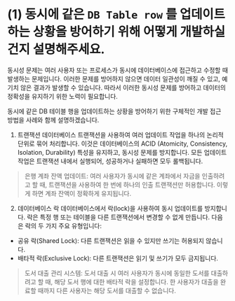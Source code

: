 # (1) 동시에 같은 `DB Table row` 를 업데이트 하는 상황을 방어하기 위해 어떻게 개발하실 건지 설명해주세요.

동시성 문제는 여러 사용자 또는 프로세스가 동시에 데이터베이스에 접근하고 수정할 때 발생하는 문제입니다. 이러한 문제를 방어하지 않으면 데이터 일관성이 깨질 수 있고, 예기치 않은 결과가 발생할 수 있습니다. 따라서 이러한 동시성 문제를 방어하고 데이터의 정확성을 유지하기 위한 노력이 필요합니다. 

동시에 같은 DB 테이블 행을 업데이트하는 상황을 방어하기 위한 구체적인 개발 접근 방법을  사례와 함께 설명하겠습니다.

1. 트랜잭션
데이터베이스 트랜잭션을 사용하여 여러 업데이트 작업을 하나의 논리적 단위로 묶어 처리합니다. 이것은 데이터베이스의 ACID (Atomicity, Consistency, Isolation, Durability) 특성을 유지하고, 동시성 문제를 방지합니다. 모든 업데이트 작업은 트랜잭션 내에서 실행되어, 성공하거나 실패하면 모두 롤백됩니다.
> 은행 계좌 잔액 업데이트: 여러 사용자가 동시에 같은 계좌에서 자금을 인출하려고 할 때, 트랜잭션을 사용하여 한 번에 하나의 인출 트랜잭션만 허용합니다. 이렇게 하면 계좌 잔액이 정확하게 유지됩니다.

2. 데이터베이스 락
데이터베이스에서 락(lock)을 사용하여 동시 업데이트를 방지합니다. 락은 특정 행 또는 테이블을 다른 트랜잭션에서 변경할 수 없게 만듭니다. 다음은 락의 두 가지 주요 유형입니다:

- 공유 락(Shared Lock): 다른 트랜잭션은 읽을 수 있지만 쓰기는 허용되지 않습니다.
- 배타적 락(Exclusive Lock): 다른 트랜잭션은 읽기 및 쓰기가 모두 금지됩니다.
> 도서 대출 관리 시스템: 도서 대출 시 여러 사용자가 동시에 동일한 도서를 대출하려고 할 때, 해당 도서 행에 대한 배타적 락을 설정합니다. 한 사용자가 대출을 완료할 때까지 다른 사용자는 해당 도서를 대출할 수 없습니다.